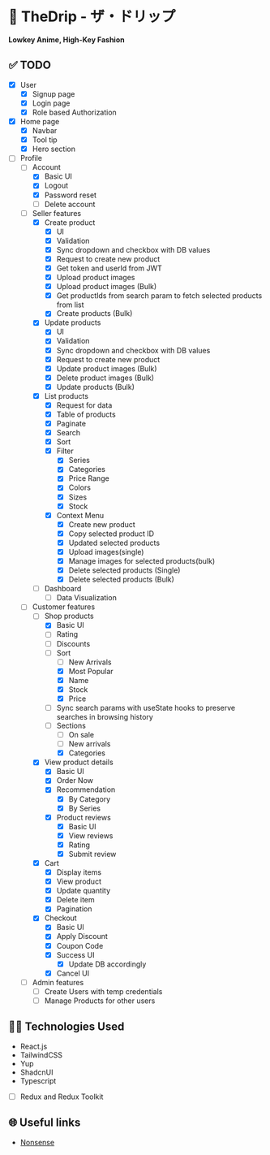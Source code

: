 # 🎩 TheDrip - ザ・ドリップ
**Lowkey Anime, High-Key Fashion**

## ✅ TODO
- [x] User
    - [x] Signup page
    - [x] Login page
    - [x] Role based Authorization
- [x] Home page
    - [x] Navbar
    - [x] Tool tip
    - [x] Hero section
- [ ] Profile
    - [ ] Account
        - [x] Basic UI
        - [x] Logout
        - [x] Password reset
        - [ ] Delete account
    - [ ] Seller features
        - [x] Create product
            - [x] UI
            - [x] Validation
            - [x] Sync dropdown and checkbox with DB values
            - [x] Request to create new product
            - [x] Get token and userId from JWT
            - [x] Upload product images
            - [x] Upload product images (Bulk)
            - [x] Get productIds from search param to fetch selected products from list
            - [x] Create products (Bulk)
        - [x] Update products
            - [x] UI
            - [x] Validation
            - [x] Sync dropdown and checkbox with DB values
            - [x] Request to create new product
            - [x] Update product images (Bulk)
            - [x] Delete product images (Bulk)
            - [x] Update products (Bulk)
        - [x] List products
            - [x] Request for data
            - [x] Table of products
            - [x] Paginate
            - [x] Search
            - [x] Sort
            - [x] Filter
                - [x] Series
                - [x] Categories
                - [x] Price Range
                - [x] Colors
                - [x] Sizes
                - [x] Stock
            - [x] Context Menu
                - [x] Create new product
                - [x] Copy selected product ID
                - [x] Updated selected products
                - [x] Upload images(single)
                - [x] Manage images for selected products(bulk)
                - [x] Delete selected products (Single)
                - [x] Delete selected products (Bulk)
        - [ ] Dashboard
            - [ ] Data Visualization
    - [ ] Customer features
        - [ ] Shop products
            - [x] Basic UI
            - [ ] Rating
            - [ ] Discounts
            - [ ] Sort
                - [ ] New Arrivals
                - [x] Most Popular
                - [x] Name
                - [x] Stock
                - [x] Price
            - [ ] Sync search params with useState hooks to preserve searches in browsing history
            - [ ] Sections
                - [ ] On sale
                - [ ] New arrivals
                - [x] Categories
        - [x] View product details
            - [x] Basic UI
            - [x] Order Now
            - [x] Recommendation
                - [x] By Category
                - [x] By Series
            - [x] Product reviews
                - [x] Basic UI
                - [x] View reviews
                - [x] Rating
                - [x] Submit review
        - [x] Cart
            - [x] Display items
            - [x] View product
            - [x] Update quantity
            - [x] Delete item
            - [x] Pagination
        - [x] Checkout
            - [x] Basic UI
            - [x] Apply Discount
            - [x] Coupon Code
            - [x] Success UI
                - [x] Update DB accordingly
            - [x] Cancel UI
    - [ ] Admin features
        - [ ] Create Users with temp credentials
        - [ ] Manage Products for other users

## 🧑‍💻 Technologies Used
- React.js
- TailwindCSS
- Yup
- ShadcnUI
- Typescript
- [ ] Redux and Redux Toolkit

## 🌐 Useful links
- [Nonsense](https://nonsense.jp/)

